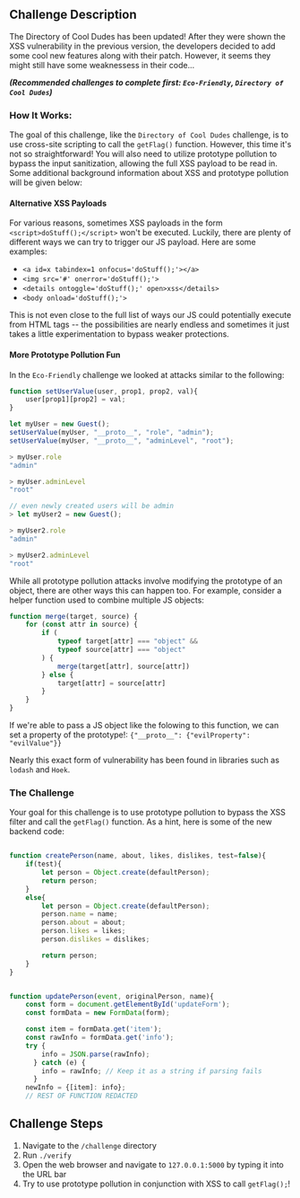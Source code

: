 ## Challenge Description  
The Directory of Cool Dudes has been updated! After they were shown the XSS vulnerability in the previous version, the developers decided to add some cool new features along with their patch. However, it seems they might still have some weaknessess in their code...

***(Recommended challenges to complete first: `Eco-Friendly`, `Directory of Cool Dudes`)***
### How It Works:  
The goal of this challenge, like the `Directory of Cool Dudes` challenge, is to use cross-site scripting to call the `getFlag()` function. However, this time it's not so straightforward! You will also need to utilize prototype pollution to bypass the input sanitization, allowing the full XSS payload to be read in. Some additional background information about XSS and prototype pollution will be given below:

#### Alternative XSS Payloads
For various reasons, sometimes XSS payloads in the form `<script>doStuff();</script>` won't be executed. Luckily, there are plenty of different ways we can try to trigger our JS payload. Here are some examples:

- `<a id=x tabindex=1 onfocus='doStuff();'></a>`
- `<img src='#' onerror='doStuff();'>`
- `<details ontoggle='doStuff();' open>xss</details>`
- `<body onload='doStuff();'>`

This is not even close to the full list of ways our JS could potentially execute from HTML tags -- the possibilities are nearly endless and sometimes it just takes a little experimentation to bypass weaker protections.



#### More Prototype Pollution Fun
In the `Eco-Friendly` challenge we looked at attacks similar to the following:

```js
function setUserValue(user, prop1, prop2, val){
    user[prop1][prop2] = val;
}

let myUser = new Guest();
setUserValue(myUser, "__proto__", "role", "admin");
setUserValue(myUser, "__proto__", "adminLevel", "root");
```

```js  
> myUser.role
"admin"

> myUser.adminLevel
"root"

// even newly created users will be admin
> let myUser2 = new Guest();

> myUser2.role
"admin"

> myUser2.adminLevel
"root"
```
While all prototype pollution attacks involve modifying the prototype of an object, there are other ways this can happen too. For example, consider a helper function used to combine multiple JS objects:

```js
function merge(target, source) {
    for (const attr in source) {
        if (
            typeof target[attr] === "object" &&
            typeof source[attr] === "object"
        ) {
            merge(target[attr], source[attr])
        } else {
            target[attr] = source[attr]
        }
    }
}
```

If we're able to pass a JS object like the folowing to this function, we can set a property of the prototype!:
`{"__proto__": {"evilProperty": "evilValue"}}`

Nearly this exact form of vulnerability has been found in libraries such as `lodash` and `Hoek`.


### The Challenge
Your goal for this challenge is to use prototype pollution to bypass the XSS filter and call the `getFlag()` function. As a hint, here is some of the new backend code: 


```js  

function createPerson(name, about, likes, dislikes, test=false){
    if(test){
        let person = Object.create(defaultPerson);
        return person;
    }
    else{
        let person = Object.create(defaultPerson);
        person.name = name;
        person.about = about;
        person.likes = likes;
        person.dislikes = dislikes;

        return person;
    }
}


function updatePerson(event, originalPerson, name){
    const form = document.getElementById('updateForm');
    const formData = new FormData(form);

    const item = formData.get('item');
    const rawInfo = formData.get('info');
    try {
        info = JSON.parse(rawInfo);
      } catch (e) {
        info = rawInfo; // Keep it as a string if parsing fails
      }
    newInfo = {[item]: info};
    // REST OF FUNCTION REDACTED
```
## Challenge Steps
1. Navigate to the `/challenge` directory
2. Run `./verify`
3. Open the web browser and navigate to `127.0.0.1:5000` by typing it into the URL bar
4. Try to use prototype pollution in conjunction with XSS to call `getFlag();`!